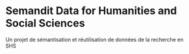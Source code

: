 # Semandit Data for Humanities and Social Sciences

Un projet de sémantisation et réutilisation de données de la recherche en SHS
